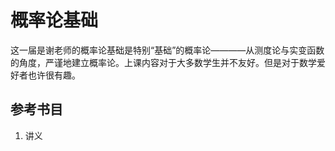 # 概率论基础

这一届是谢老师的概率论基础是特别“基础”的概率论————从测度论与实变函数的角度，严谨地建立概率论。上课内容对于大多数学生并不友好。但是对于数学爱好者也许很有趣。

## 参考书目
1. 讲义
